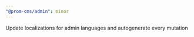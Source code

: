 ```yaml
---
"@prom-cms/admin": minor
---
```


Update localizations for admin languages and autogenerate every mutation
